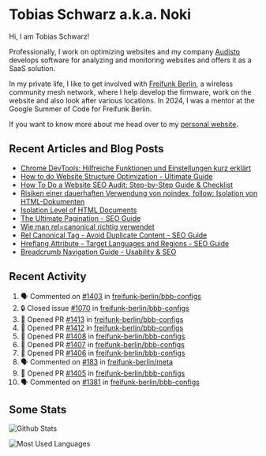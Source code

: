 # Tobias Schwarz a.k.a. Noki

Hi, I am Tobias Schwarz!

Professionally, I work on optimizing websites and my company [Audisto](https://audisto.com/) develops software for analyzing and monitoring websites and offers it as a SaaS solution.

In my private life, I like to get involved with [Freifunk Berlin](https://berlin.freifunk.net/en/), a wireless community mesh network, where I help develop the firmware, work on the website and also look after various locations. In 2024, I was a mentor at the Google Summer of Code for Freifunk Berlin.

If you want to know more about me head over to my [personal website](https://www.tobias-schwarz.com/).

## Recent Articles and Blog Posts

* [Chrome DevTools: Hilfreiche Funktionen und Einstellungen kurz erklärt](https://www.afs-akademie.org/magazin/chrome-devtools/)
* [How to do Website Structure Optimization - Ultimate Guide](https://audisto.com/guides/structure-optimization/)
* [How To Do a Website SEO Audit: Step-by-Step Guide & Checklist](https://audisto.com/guides/website-audit/)
* [Risiken einer dauerhaften Verwendung von noindex, follow: Isolation von HTML-Dokumenten](https://www.websiteboosting.com/magazin/55/risiken-einer-dauerhaften-verwendung-von-noindex-follow-isolation-von-html-dokumenten.html)
* [Isolation Level of HTML Documents](https://audisto.com/help/crawler/features/isolation/)
* [The Ultimate Pagination - SEO Guide](https://audisto.com/guides/pagination/)
* [Wie man rel=canonical richtig verwendet](https://www.websiteboosting.com/magazin/35/wie-man-relcanonical-richtig-einsetzt.html)
* [Rel Canonical Tag - Avoid Duplicate Content - SEO Guide](https://audisto.com/guides/canonical/)
* [Hreflang Attribute - Target Languages and Regions - SEO Guide](https://audisto.com/guides/hreflang/)
* [Breadcrumb Navigation Guide - Usability & SEO](https://audisto.com/guides/breadcrumb/)

## Recent Activity

<!--START_SECTION:activity-->
1. 🗣 Commented on [#1403](https://github.com/freifunk-berlin/bbb-configs/issues/1403#issuecomment-3455845094) in [freifunk-berlin/bbb-configs](https://github.com/freifunk-berlin/bbb-configs)
2. 🔒 Closed issue [#1070](https://github.com/freifunk-berlin/bbb-configs/issues/1070) in [freifunk-berlin/bbb-configs](https://github.com/freifunk-berlin/bbb-configs)
3. 💪 Opened PR [#1413](undefined) in [freifunk-berlin/bbb-configs](https://github.com/freifunk-berlin/bbb-configs)
4. 💪 Opened PR [#1412](undefined) in [freifunk-berlin/bbb-configs](https://github.com/freifunk-berlin/bbb-configs)
5. 💪 Opened PR [#1408](undefined) in [freifunk-berlin/bbb-configs](https://github.com/freifunk-berlin/bbb-configs)
6. 💪 Opened PR [#1407](undefined) in [freifunk-berlin/bbb-configs](https://github.com/freifunk-berlin/bbb-configs)
7. 💪 Opened PR [#1406](undefined) in [freifunk-berlin/bbb-configs](https://github.com/freifunk-berlin/bbb-configs)
8. 🗣 Commented on [#183](https://github.com/freifunk-berlin/meta/issues/183#issuecomment-3441144590) in [freifunk-berlin/meta](https://github.com/freifunk-berlin/meta)
9. 💪 Opened PR [#1405](undefined) in [freifunk-berlin/bbb-configs](https://github.com/freifunk-berlin/bbb-configs)
10. 🗣 Commented on [#1381](https://github.com/freifunk-berlin/bbb-configs/issues/1381#issuecomment-3436026276) in [freifunk-berlin/bbb-configs](https://github.com/freifunk-berlin/bbb-configs)
<!--END_SECTION:activity-->

## Some Stats

![Github Stats](https://github-readme-stats.vercel.app/api?username=noki&rank_icon=github&theme=transparent&card_width=450)

![Most Used Languages](https://github-readme-stats.vercel.app/api/top-langs?username=noki&layout=compact&langs_count=8&theme=transparent&card_width=450)
